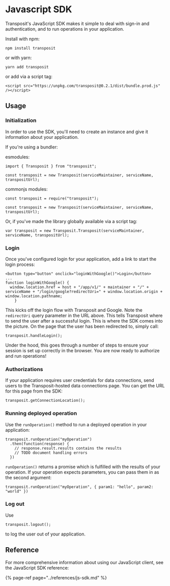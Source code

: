 # Javascript SDK

Transposit's JavaScript SDK makes it simple to deal with sign-in and authentication, and to run operations in your application.

Install with npm:

```text
npm install transposit
```

or with yarn:

```text
yarn add transposit
```

or add via a script tag:

```markup
<script src="https://unpkg.com/transposit@0.2.1/dist/bundle.prod.js" /></script>
```

## Usage

### Initialization

In order to use the SDK, you'll need to create an instance and give it information about your application.

If you're using a bundler:

esmodules:

```text
import { Transposit } from "transposit";

const transposit = new Transposit(serviceMaintainer, serviceName, transpositUrl);
```

commonjs modules:

```text
const transposit = require("transposit");

const transposit = new Transposit(serviceMaintainer, serviceName, transpositUrl);
```

Or, if you've made the library globally available via a script tag:

```text
var transposit = new Transposit.Transposit(serviceMaintainer, serviceName, transpositUrl);
```

### Login

Once you've configured login for your application, add a link to start the login process:

```text
<button type="button" onclick="loginWithGoogle()">Login</button>
...
function loginWithGoogle() {
  window.location.href = host + "/app/v1/" + maintainer + "/" + serviceName + "/login/google?redirectUri=" + window.location.origin + window.location.pathname;
    }
```

This kicks off the login flow with Transposit and Google. Note the `redirectUri` query parameter in the URL above. This tells Transposit where to send the user after a successful login. This is where the SDK comes into the picture. On the page that the user has been redirected to, simply call:

```text
transposit.handleLogin();
```

Under the hood, this goes through a number of steps to ensure your session is set up correctly in the browser. You are now ready to authorize and run operations!

### Authorizations

If your application requires user credentials for data connections, send users to the Transposit-hosted data connections page. You can get the URL for this page from the SDK:

```text
transposit.getConnectionLocation();
```

### Running deployed operation

Use the `runOperation()` method to run a deployed operation in your application:

```text
transposit.runOperation("myOperation")
  .then(function(response) {
    // response.result.results contains the results
    // TODO document handling errors
  })
```

`runOperation()` returns a promise which is fulfilled with the results of your operation. If your operation expects parameters, you can pass them in as the second argument:

```text
transposit.runOperation("myOperation", { param1: "hello", param2: "world" })
```

### Log out

Use

```text
transposit.logout();
```

to log the user out of your application.

## Reference

For more comprehensive information about using our JavaScript client, see the JavaScript SDK reference:

{% page-ref page="../references/js-sdk.md" %}



